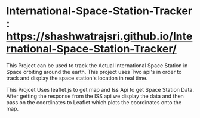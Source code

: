 # International-Space-Station-Tracker : https://shashwatrajsri.github.io/International-Space-Station-Tracker/

This Project can be used to track the Actual International Space Station in Space orbiting around the earth. This project uses Two api's in order to track and display the space station's location in real time.

This Projcet Uses leaflet.js to get map and Iss Api to get Space Station Data. After getting the response from the ISS api we display the data and then pass on the coordinates to Leaflet which plots the coordinates onto the map.
